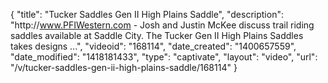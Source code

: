 {
    "title": "Tucker Saddles Gen II High Plains Saddle",
    "description": "http:\/\/www.PFIWestern.com - Josh and Justin McKee discuss trail riding saddles available at Saddle City. The Tucker Gen II High Plains Saddles takes designs ...",
    "videoid": "168114",
    "date_created": "1400657559",
    "date_modified": "1418181433",
    "type": "captivate",
    "layout": "video",
    "url": "\/v\/tucker-saddles-gen-ii-high-plains-saddle\/168114"
}